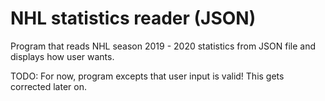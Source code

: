 # NHL statistics reader (JSON)

Program that reads NHL season 2019 - 2020 statistics from JSON file and displays how user wants.

TODO: For now, program excepts that user input is valid! This gets corrected later on. 
